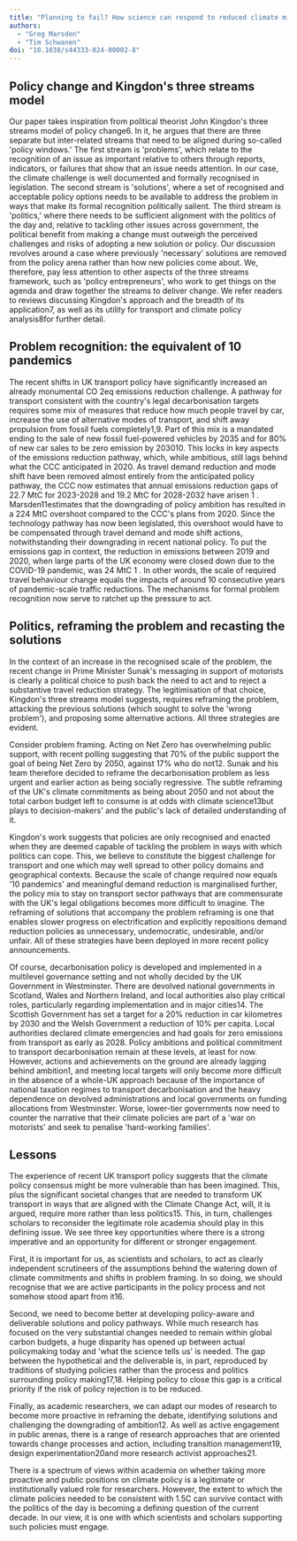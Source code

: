 ```yaml
---
title: "Planning to fail? How science can respond to reduced climate mitigation ambition"
authors:
  - "Greg Marsden"
  - "Tim Schwanen"
doi: "10.1038/s44333-024-00002-8"
---
```



## Policy change and Kingdon's three streams model

Our paper takes inspiration from political theorist John Kingdon's three streams model of policy change6. In it, he argues that there are three separate but inter-related streams that need to be aligned during so-called 'policy windows.' The first stream is 'problems', which relate to the recognition of an issue as important relative to others through reports, indicators, or failures that show that an issue needs attention. In our case, the climate challenge is well documented and formally recognised in legislation. The second stream is 'solutions', where a set of recognised and acceptable policy options needs to be available to address the problem in ways that make its formal recognition politically salient. The third stream is 'politics,' where there needs to be sufficient alignment with the politics of the day and, relative to tackling other issues across government, the political benefit from making a change must outweigh the perceived challenges and risks of adopting a new solution or policy. Our discussion revolves around a case where previously 'necessary' solutions are removed from the policy arena rather than how new policies come about. We, therefore, pay less attention to other aspects of the three streams framework, such as 'policy entrepreneurs', who work to get things on the agenda and draw together the streams to deliver change. We refer readers to reviews discussing Kingdon's approach and the breadth of its application7, as well as its utility for transport and climate policy analysis8for further detail.


## Problem recognition: the equivalent of 10 pandemics

The recent shifts in UK transport policy have significantly increased an already monumental CO 2eq emissions reduction challenge. A pathway for transport consistent with the country's legal decarbonisation targets requires some mix of measures that reduce how much people travel by car, increase the use of alternative modes of transport, and shift away propulsion from fossil fuels completely1,9. Part of this mix is a mandated ending to the sale of new fossil fuel-powered vehicles by 2035 and for 80% of new car sales to be zero emission by 203010. This locks in key aspects of the emissions reduction pathway, which, while ambitious, still lags behind what the CCC anticipated in 2020. As travel demand reduction and mode shift have been removed almost entirely from the anticipated policy pathway, the CCC now estimates that annual emissions reduction gaps of 22.7 MtC for 2023-2028 and 19.2 MtC for 2028-2032 have arisen 1 . Marsden11estimates that the downgrading of policy ambition has resulted in a 224 MtC overshoot compared to the CCC's plans from 2020. Since the technology pathway has now been legislated, this overshoot would have to be compensated through travel demand and mode shift actions, notwithstanding their downgrading in recent national policy. To put the emissions gap in context, the reduction in emissions between 2019 and 2020, when large parts of the UK economy were closed down due to the COVID-19 pandemic, was 24 MtC 1 . In other words, the scale of required travel behaviour change equals the impacts of around 10 consecutive years of pandemic-scale traffic reductions. The mechanisms for formal problem recognition now serve to ratchet up the pressure to act.


## Politics, reframing the problem and recasting the solutions

In the context of an increase in the recognised scale of the problem, the recent change in Prime Minister Sunak's messaging in support of motorists is clearly a political choice to push back the need to act and to reject a substantive travel reduction strategy. The legitimisation of that choice, Kingdon's three streams model suggests, requires reframing the problem, attacking the previous solutions (which sought to solve the 'wrong problem'), and proposing some alternative actions. All three strategies are evident.

Consider problem framing. Acting on Net Zero has overwhelming public support, with recent polling suggesting that 70% of the public support the goal of being Net Zero by 2050, against 17% who do not12. Sunak and his team therefore decided to reframe the decarbonisation problem as less urgent and earlier action as being socially regressive. The subtle reframing of the UK's climate commitments as being about 2050 and not about the total carbon budget left to consume is at odds with climate science13but plays to decision-makers' and the public's lack of detailed understanding of it.

Kingdon's work suggests that policies are only recognised and enacted when they are deemed capable of tackling the problem in ways with which politics can cope. This, we believe to constitute the biggest challenge for transport and one which may well spread to other policy domains and geographical contexts. Because the scale of change required now equals '10 pandemics' and meaningful demand reduction is marginalised further, the policy mix to stay on transport sector pathways that are commensurate with the UK's legal obligations becomes more difficult to imagine. The reframing of solutions that accompany the problem reframing is one that enables slower progress on electrification and explicitly repositions demand reduction policies as unnecessary, undemocratic, undesirable, and/or unfair. All of these strategies have been deployed in more recent policy announcements.

Of course, decarbonisation policy is developed and implemented in a multilevel governance setting and not wholly decided by the UK Government in Westminster. There are devolved national governments in Scotland, Wales and Northern Ireland, and local authorities also play critical roles, particularly regarding implementation and in major cities14. The Scottish Government has set a target for a 20% reduction in car kilometres by 2030 and the Welsh Government a reduction of 10% per capita. Local authorities declared climate emergencies and had goals for zero emissions from transport as early as 2028. Policy ambitions and political commitment to transport decarbonisation remain at these levels, at least for now. However, actions and achievements on the ground are already lagging behind ambition1, and meeting local targets will only become more difficult in the absence of a whole-UK approach because of the importance of national taxation regimes to transport decarbonisation and the heavy dependence on devolved administrations and local governments on funding allocations from Westminster. Worse, lower-tier governments now need to counter the narrative that their climate policies are part of a 'war on motorists' and seek to penalise 'hard-working families'.


## Lessons

The experience of recent UK transport policy suggests that the climate policy consensus might be more vulnerable than has been imagined. This, plus the significant societal changes that are needed to transform UK transport in ways that are aligned with the Climate Change Act, will, it is argued, require more rather than less politics15. This, in turn, challenges scholars to reconsider the legitimate role academia should play in this defining issue. We see three key opportunities where there is a strong imperative and an opportunity for different or stronger engagement.

First, it is important for us, as scientists and scholars, to act as clearly independent scrutineers of the assumptions behind the watering down of climate commitments and shifts in problem framing. In so doing, we should recognise that we are active participants in the policy process and not somehow stood apart from it16.

Second, we need to become better at developing policy-aware and deliverable solutions and policy pathways. While much research has focused on the very substantial changes needed to remain within global carbon budgets, a huge disparity has opened up between actual policymaking today and 'what the science tells us' is needed. The gap between the hypothetical and the deliverable is, in part, reproduced by traditions of studying policies rather than the process and politics surrounding policy making17,18. Helping policy to close this gap is a critical priority if the risk of policy rejection is to be reduced.

Finally, as academic researchers, we can adapt our modes of research to become more proactive in reframing the debate, identifying solutions and challenging the downgrading of ambition12. As well as active engagement in public arenas, there is a range of research approaches that are oriented towards change processes and action, including transition management19, design experimentation20and more research activist approaches21.

There is a spectrum of views within academia on whether taking more proactive and public positions on climate policy is a legitimate or institutionally valued role for researchers. However, the extent to which the climate policies needed to be consistent with 1.5C can survive contact with the politics of the day is becoming a defining question of the current decade. In our view, it is one with which scientists and scholars supporting such policies must engage.